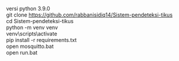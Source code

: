 versi python 3.9.0 <br/>
git clone https://github.com/rabbanisidiq14/Sistem-pendeteksi-tikus<br/>
cd Sistem-pendeteksi-tikus<br/>
python -m venv venv<br/>
venv\scripts\activate<br/>
pip install -r requirements.txt<br/>
open mosquitto.bat<br/>
open run.bat<br/>
